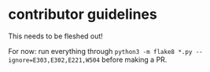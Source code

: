 # contributor guidelines

This needs to be fleshed out!

For now: run everything through `python3 -m flake8 *.py --ignore=E303,E302,E221,W504` before making a PR.
